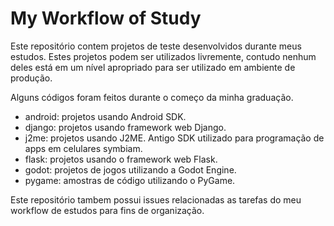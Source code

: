 # My Workflow of Study

Este repositório contem projetos de teste desenvolvidos durante meus estudos. Estes projetos podem ser utilizados livremente, contudo nenhum deles está em um nível apropriado para ser utilizado em ambiente de produção.

Alguns códigos foram feitos durante o começo da minha graduação. 

* android: projetos usando Android SDK.
* django: projetos usando framework web Django.
* j2me: projetos usando J2ME. Antigo SDK utilizado para programação de apps em celulares symbiam.
* flask: projetos usando o framework web Flask.
* godot: projetos de jogos utilizando a Godot Engine.
* pygame: amostras de código utilizando o PyGame.

Este repositório tambem possui issues relacionadas as tarefas do meu workflow de estudos para fins de organização.
